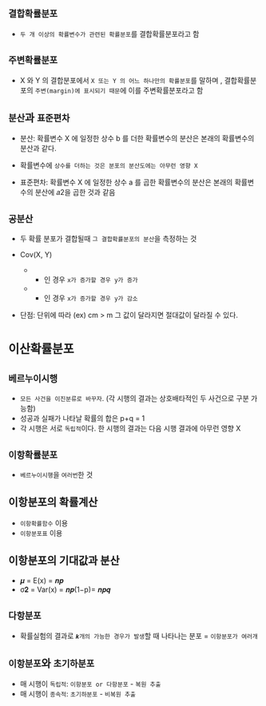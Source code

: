 ## `결합확률분포`
- `두 개 이상의 확률변수가 관련된 확률분포`를 결합확률분포라고 함

## `주변확률분포`
- X 와 Y 의 결합분포에서 `X 또는 Y 의 어느 하나만의 확률분포`를 말하며 ,
결합확률분포의 `주변(margin)에 표시되기 때문`에 이를 주변확률분포라고 함

## `분산`과 `표준편차`
- 분산: 확률변수 X 에 일정한 상수 b 를 더한 확률변수의 분산은 본래의 확률변수의 분산과 같다.
- 확률변수에 `상수를 더하는 것은 분포의 분산도에는 아무런 영향 X`

- 표준편차: 확률변수 X 에 일정한 상수 a 를 곱한 확률변수의 분산은 본래의 확률변수의 분산에 𝑎2을 곱한 것과 같음

## `공분산`
  - 두 확률 분포가 결합될때 `그 결합확률분포의 분산`을 측정하는 것
  - Cov(X, Y)
    - + 인 경우 `x가 증가할 경우 y가 증가`
    - - 인 경우 `x가 증가할 경우 y가 감소`

- 단점: 단위에 따라 (ex) cm > m 그 값이 달라지면 절대값이 달라질 수 있다.

# `이산확률분포`

## `베르누이시행`
- `모든 사건을 이진분류로 바꾸자`. (각 시행의 결과는 상호배타적인 두 사건으로 구분 가능함)
- 성공과 실패가 나타날 확률의 합은 p+q = 1
- 각 시행은 서로 `독립적`이다. 한 시행의 결과는 다음 시행 결과에 아무런 영향 X

## `이항확률분포`
- `베르누이시행`을 `여러번`한 것

## 이항분포의 확률계산
- `이항확률함수` 이용
- `이항분포표` 이용

## 이항분포의 기대값과 분산
- 𝝁 = E(x) = 𝒏𝒑
- σ𝟐 = Var(x) =  𝒏𝒑(1−p)= 𝒏𝒑𝒒

## `다항분포`
- 확률실험의 결과로 `𝒌개의 가능한 경우가 발생`할 때 나타나는 분포 = `이항분포가 여러개`

## `이항분포`와 `초기하분포`
- 매 시행이 `독립적`: `이항분포 or 다항분포` - `복원 추출`
- 매 시행이 `종속적`: `초기하분포` - `비복원 추출`